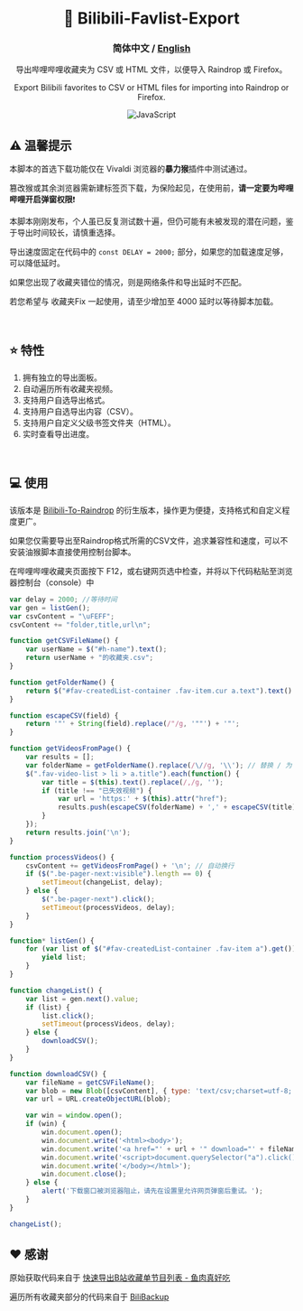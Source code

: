 <div align="center">

# 🚛 Bilibili-Favlist-Export

### **简体中文** / <a href="https://github.com/AHCorn/Bilibili-To-Raindrop/blob/main/README_EN.md"> English </a> 

导出哔哩哔哩收藏夹为 CSV 或 HTML 文件，以便导入 Raindrop 或 Firefox。

Export Bilibili favorites to CSV or HTML files for importing into Raindrop or Firefox.

![JavaScript](https://img.shields.io/badge/javascript-%23323330.svg?style=for-the-badge&logo=javascript&logoColor=%23F7DF1E) 

</div>

## ⚠ 温馨提示
本脚本的首选下载功能仅在 Vivaldi 浏览器的**暴力猴**插件中测试通过。

篡改猴或其余浏览器需新建标签页下载，为保险起见，在使用前，**请一定要为哔哩哔哩开启弹窗权限**❗

本脚本刚刚发布，个人虽已反复测试数十遍，但仍可能有未被发现的潜在问题，鉴于导出时间较长，请慎重选择。

导出速度固定在代码中的 ``` const DELAY = 2000; ``` 部分，如果您的加载速度足够，可以降低延时。

如果您出现了收藏夹错位的情况，则是网络条件和导出延时不匹配。

若您希望与  收藏夹Fix 一起使用，请至少增加至 4000 延时以等待脚本加载。



<br>

## ⭐ 特性
1. 拥有独立的导出面板。
2. 自动遍历所有收藏夹视频。
3. 支持用户自选导出格式。
4. 支持用户自选导出内容（CSV）。
5. 支持用户自定义父级书签文件夹（HTML）。
6. 实时查看导出进度。
   
<br>


## 💻 使用
该版本是 [Bilibili-To-Raindrop](https://github.com/AHCorn/Bilibili-To-Raindrop) 的衍生版本，操作更为便捷，支持格式和自定义程度更广。

如果您仅需要导出至Raindrop格式所需的CSV文件，追求兼容性和速度，可以不安装油猴脚本直接使用控制台脚本。

在哔哩哔哩收藏夹页面按下 F12，或右键网页选中检查，并将以下代码粘贴至浏览器控制台（console）中
```js
var delay = 2000; //等待时间
var gen = listGen();
var csvContent = "\uFEFF";
csvContent += "folder,title,url\n";

function getCSVFileName() {
    var userName = $("#h-name").text();
    return userName + "的收藏夹.csv";
}

function getFolderName() {
    return $("#fav-createdList-container .fav-item.cur a.text").text().trim();
}

function escapeCSV(field) {
    return '"' + String(field).replace(/"/g, '""') + '"';
}

function getVideosFromPage() {
    var results = [];
    var folderName = getFolderName().replace(/\//g, '\\'); // 替换 / 为 \ 避免 Raindrop 识别出错
    $(".fav-video-list > li > a.title").each(function() {
        var title = $(this).text().replace(/,/g, '');
        if (title !== "已失效视频") {
            var url = 'https:' + $(this).attr("href");
            results.push(escapeCSV(folderName) + ',' + escapeCSV(title) + ',' + escapeCSV(url));
        }
    });
    return results.join('\n');
}

function processVideos() {
    csvContent += getVideosFromPage() + '\n'; // 自动换行
    if ($(".be-pager-next:visible").length == 0) {
        setTimeout(changeList, delay);
    } else {
        $(".be-pager-next").click();
        setTimeout(processVideos, delay);
    }
}

function* listGen() {
    for (var list of $("#fav-createdList-container .fav-item a").get()) {
        yield list;
    }
}

function changeList() {
    var list = gen.next().value;
    if (list) {
        list.click();
        setTimeout(processVideos, delay);
    } else {
        downloadCSV();
    }
}

function downloadCSV() {
    var fileName = getCSVFileName();
    var blob = new Blob([csvContent], { type: 'text/csv;charset=utf-8;' });
    var url = URL.createObjectURL(blob);

    var win = window.open();
    if (win) {
        win.document.open();
        win.document.write('<html><body>');
        win.document.write('<a href="' + url + '" download="' + fileName + '">点击下载</a>');
        win.document.write('<script>document.querySelector("a").click();</script>');
        win.document.write('</body></html>');
        win.document.close();
    } else {
        alert('下载窗口被浏览器阻止，请先在设置里允许网页弹窗后重试。');
    }
}

changeList();

```


## ❤️ 感谢
原始获取代码来自于 [快速导出B站收藏单节目列表 - 鱼肉真好吃](https://www.cnblogs.com/toumingbai/p/11399238.html)

遍历所有收藏夹部分的代码来自于 [BiliBackup](https://github.com/sweatran/BiliBackup?tab=readme-ov-file)

